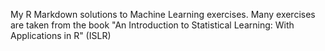 My R Markdown solutions to Machine Learning exercises. Many exercises are taken from the book "An Introduction to Statistical Learning: With Applications in R" (ISLR)
